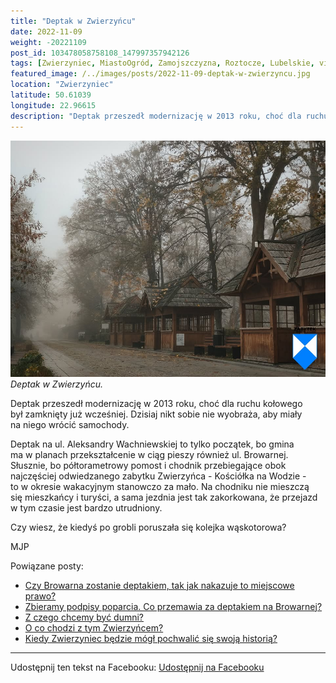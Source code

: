 ```yaml
---
title: "Deptak w Zwierzyńcu"
date: 2022-11-09
weight: -20221109
post_id: 103478058758108_147997357942126
tags: [Zwierzyniec, MiastoOgród, Zamojszczyzna, Roztocze, Lubelskie, villarestituta, turystyka, dziedzictwo, zabytki, krajobrazy]
featured_image: /../images/posts/2022-11-09-deptak-w-zwierzyncu.jpg
location: "Zwierzyniec"
latitude: 50.61039
longitude: 22.96615
description: "Deptak przeszedł modernizację w 2013 roku, choć dla ruchu kołowego był zamknięty już wcześniej. Dzisiaj nikt sobie nie wyobraża, aby miały na niego wr..."
---
```


![Deptak w Zwierzyńcu.](/images/posts/2022-11-09-deptak-w-zwierzyncu.jpg)
*Deptak w Zwierzyńcu.*

Deptak przeszedł modernizację w 2013 roku, choć dla ruchu kołowego był zamknięty już wcześniej. Dzisiaj nikt sobie nie wyobraża, aby miały na niego wrócić samochody.

Deptak na ul. Aleksandry Wachniewskiej to tylko początek, bo gmina ma w planach przekształcenie w ciąg pieszy również ul. Browarnej. Słusznie, bo półtorametrowy pomost i chodnik przebiegające obok najczęściej odwiedzanego zabytku Zwierzyńca - Kościółka na Wodzie - to w okresie wakacyjnym stanowczo za mało. Na chodniku nie mieszczą się mieszkańcy i turyści, a sama jezdnia jest tak zakorkowana, że przejazd w tym czasie jest bardzo utrudniony.

Czy wiesz, że kiedyś po grobli poruszała się kolejka wąskotorowa?



MJP

Powiązane posty:
- [Czy Browarna zostanie deptakiem, tak jak nakazuje to miejscowe prawo?](/posts/Czy-Browarna-zostanie-deptakiem-tak-jak-nakazuje)
- [Zbieramy podpisy poparcia. Co przemawia za deptakiem na Browarnej?](/posts/Zbieramy-podpisy-poparcia-Co-przemawia-za-deptakiem)
- [Z czego chcemy być dumni?](/posts/Z-czego-chcemy-byc-dumni)
- [O co chodzi z tym Zwierzyńcem?](/posts/O-co-chodzi-z-tym-Zwierzyncem)
- [Kiedy Zwierzyniec będzie mógł pochwalić się swoją historią?](/posts/Kiedy-Zwierzyniec-bedzie-mogl-pochwalic-sie-swoja-historia)


---

Udostępnij ten tekst na Facebooku:
[Udostępnij na Facebooku](https://www.facebook.com/sharer/sharer.php?u=https://stowarzyszeniewachniewskiej.pl/posts/Deptak-w-Zwierzyncu)

<script type="application/ld+json">
{
  "@context": "https://schema.org",
  "@type": "BlogPosting",
  "headline": "Deptak w Zwierzyńcu.",
  "datePublished": "2022-11-09",
  "dateModified": "2022-11-09",
  "author": {
    "@type": "Organization",
    "name": "Stowarzyszenie Wachniewskiej"
  },
  "publisher": {
    "@type": "Organization",
    "name": "Stowarzyszenie im. Aleksandry Wachniewskiej",
    "logo": {
      "@type": "ImageObject",
      "url": "https://stowarzyszeniewachniewskiej.pl/images/logo/logo.svg"
    }
  },
  "mainEntityOfPage": {
    "@type": "WebPage",
    "@id": "https://stowarzyszeniewachniewskiej.pl/posts/Deptak-w-Zwierzyncu"
  },
  "image": {
    "@type": "ImageObject",
    "url": "https://stowarzyszeniewachniewskiej.pl/images/posts/2022-11-09-deptak-w-zwierzyncu.jpg"
  },
  "articleSection": "Dziedzictwo Kulturowe i Zabytki",
  "keywords": "Zwierzyniec, MiastoOgród, Zamojszczyzna, Roztocze, Lubelskie, villarestituta, turystyka, dziedzictwo, zabytki, krajobrazy",
  "wordCount": 102,
  "articleBody": "Deptak przeszedł modernizację w 2013 roku, choć dla ruchu kołowego był zamknięty już wcześniej. Dzisiaj nikt sobie nie wyobraża, aby miały na niego wrócić samochody.\n\nDeptak na ul. Aleksandry Wachniewskiej to tylko początek, bo gmina ma w planach przekształcenie w ciąg pieszy również ul. Browarnej. Słusznie, bo półtorametrowy pomost i chodnik przebiegające obok najczęściej odwiedzanego zabytku Zwierzyńca - Kościółka na Wodzie - to w okresie wakacyjnym stanowczo za mało. Na chodniku nie mieszczą się mieszkańcy i turyści, a sama jezdnia jest tak zakorkowana, że przejazd w tym czasie jest bardzo utrudniony.\n\nCzy wiesz, że kiedyś po grobli poruszała się kolejka wąskotorowa?\n\n         \n\nMJP",
  "description": "Odkryj piękno Zwierzyńca i jego zabytki."
}
</script>
<script type="application/ld+json">
{
  "@context": "https://schema.org",
  "@type": "BreadcrumbList",
  "itemListElement": [
    {
      "@type": "ListItem",
      "position": 1,
      "name": "Home",
      "item": "https://stowarzyszeniewachniewskiej.pl"
    },
    {
      "@type": "ListItem",
      "position": 2,
      "name": "posts",
      "item": "https://stowarzyszeniewachniewskiej.pl/posts"
    },
    {
      "@type": "ListItem",
      "position": 3,
      "name": "Deptak w Zwierzyńcu.",
      "item": "https://stowarzyszeniewachniewskiej.pl/posts/Deptak-w-Zwierzyncu"
    }
  ]
}
</script>
